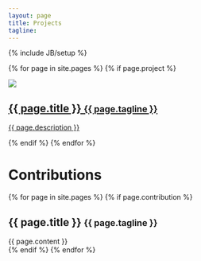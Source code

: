```yaml
---
layout: page
title: Projects
tagline: 
---
```

{% include JB/setup %}

{% for page in site.pages %}
  	{% if page.project %}
<a class="block" href="{{ BASE_PATH }}{{ page.url }}">
	<div class="well">
			<div class="pull-left">
				<img class="block-icon" src='{{ ASSET_PATH }}{{ page.icon }}'/>
			</div>
			<div >
				<h2>{{ page.title }} <small>{{ page.tagline }}</small></h2>
				<p>{{ page.description }}</p>
			</div>
	</div>
</a>
	{% endif %}
{% endfor %}

<div class="page-header">
<h1>Contributions</h1>
</div>

{% for page in site.pages %}
  	{% if page.contribution %}
<div class="block block-small">
	<div class="well well-small">
		<div data-toggle="collapse" data-target="#{{ page.id }}">
			<h2>{{ page.title }} <small>{{ page.tagline }}</small></h2>
		</div>
		<div class="collapse out" id="{{ page.id }}">{{ page.content }}</div>
	</div>
</div>
	{% endif %}
{% endfor %}



